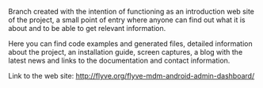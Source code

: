 Branch created with the intention of functioning as an introduction web site of the project, a small point of entry where anyone can find out what it is about and to be able to get relevant information.

Here you can find code examples and generated files, detailed information about the project, an installation guide, screen captures, a blog with the latest news and links to the documentation and contact information.

Link to the web site: http://flyve.org/flyve-mdm-android-admin-dashboard/
